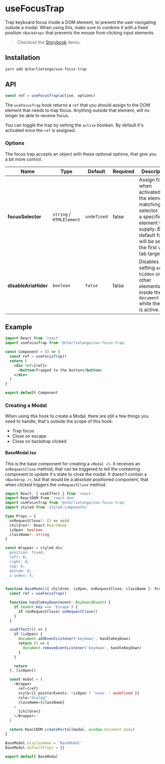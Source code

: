# useFocusTrap

Trap keyboard focus inside a DOM element, to prevent the user navigating outside a modal.
When using this, make sure to combine it with a fixed position `<Backdrop>` that prevents the mouse from clicking input elements.

> Checkout the [Storybook](https://ct-hooks.now.sh/?path=/story/usefocustrap--readme) demo.

## Installation

```sh
yarn add @charlietango/use-focus-trap
```

## API

```js
const ref = useFocusTrap(active, options)
```

The `useFocusTrap` hook returns a `ref` that you should assign to the DOM element that needs to trap focus.
Anything outside that element, will no longer be able to receive focus.

You can toggle the trap by setting the `active` boolean. By default it's activated once the `ref` is assigned.

### Options

The focus trap accepts an object with these optional options, that give you a bit more control.

| Name                 | Type                     | Default     | Required | Description                                                                                                                                                       |
| -------------------- | ------------------------ | ----------- | -------- | ----------------------------------------------------------------------------------------------------------------------------------------------------------------- |
| **focusSelector**    | `string` / `HTMLElement` | `undefined` | false    | Assign focus when activated to the element matching this selector - or a specific element you supply. By default focus will be set to the first valid tab target. |
| **disableAriaHider** | `boolean`                | `false`     | false    | Disables setting `aria-hidden` on other elements inside the `document.body` while the trap is active.                                                             |

## Example

```jsx
import React from 'react'
import useFocusTrap from '@charlietango/use-focus-trap'

const Component = () => {
  const ref = useFocusTrap()
  return (
    <div ref={ref}>
      <button>Trapped to the button</button>
    </div>
  )
}

export default Component
```

### Creating a Modal

When using this hook to create a Modal, there are still a few things you need to handle, that's outside the scope of this hook:

- Trap focus
- Close on escape
- Close on backdrop clicked

#### BaseModal.tsx

This is the base component for creating a `<Modal />`. It receives an `onRequestClose` method,
that can be triggered to tell the containing component to update it's state to close the modal.
It doesn't contain a `<Backdrop />`, but that would be a absolute positioned component, that
when clicked triggers the `onRequestClose` method.

```typescript jsx
import React, { useEffect } from 'react'
import ReactDOM from 'react-dom'
import useFocusTrap from '@charlietango/use-focus-trap'
import styled from 'styled-components'

type Props = {
  onRequestClose?: () => void
  children?: React.ReactNode
  isOpen: boolean
  className?: string
}

const Wrapper = styled.div`
  position: fixed;
  left: 0;
  right: 0;
  top: 0;
  bottom: 0;
  z-index: 5;
`

function BaseModal({ children, isOpen, onRequestClose, className }: Props) {
  const ref = useFocusTrap()

  function handleKeyDown(event: KeyboardEvent) {
    if (event.key === 'Escape') {
      if (onRequestClose) onRequestClose()
    }
  }

  useEffect(() => {
    if (isOpen) {
      document.addEventListener('keydown', handleKeyDown)
      return () => {
        document.removeEventListener('keydown', handleKeyDown)
      }
    }

    return
  }, [isOpen])

  const modal = (
    <Wrapper
      ref={ref}
      style={{ pointerEvents: !isOpen ? 'none' : undefined }}
      role="dialog"
      className={className}
    >
      {children}
    </Wrapper>
  )

  return ReactDOM.createPortal(modal, window.document.body)
}

BaseModal.displayName = 'BaseModal'
BaseModal.defaultProps = {}

export default BaseModal
```
